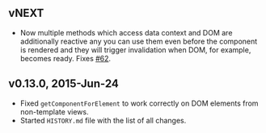## vNEXT

* Now multiple methods which access data context and DOM are additionally reactive any you can use them even before the
  component is rendered and they will trigger invalidation when DOM, for example, becomes ready.
  Fixes [#62](https://github.com/peerlibrary/meteor-blaze-components/issues/62).

## v0.13.0, 2015-Jun-24

* Fixed `getComponentForElement` to work correctly on DOM elements from non-template views.
* Started `HISTORY.md` file with the list of all changes.
